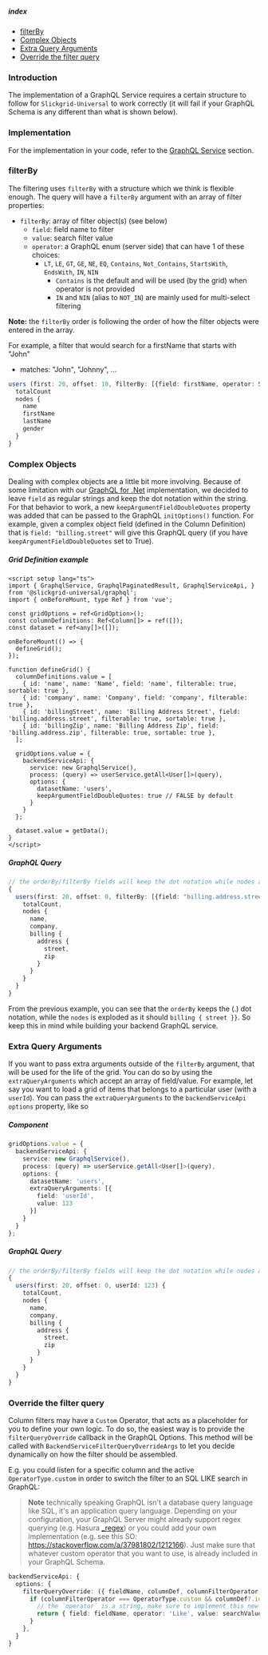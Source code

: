##### index
- [filterBy](#filterby)
- [Complex Objects](#complex-objects)
- [Extra Query Arguments](#extra-query-arguments)
- [Override the filter query](#override-the-filter-query)

### Introduction
The implementation of a GraphQL Service requires a certain structure to follow for `Slickgrid-Universal` to work correctly (it will fail if your GraphQL Schema is any different than what is shown below).

### Implementation
For the implementation in your code, refer to the [GraphQL Service](../GraphQL.md) section.

### filterBy
The filtering uses `filterBy` with a structure which we think is flexible enough. The query will have a `filterBy` argument with an array of filter properties:
- `filterBy`: array of filter object(s) (see below)
  - `field`: field name to filter
  - `value`: search filter value
  - `operator`: a GraphQL enum (server side) that can have 1 of these choices:
    - `LT`, `LE`, `GT`, `GE`, `NE`, `EQ`, `Contains`, `Not_Contains`, `StartsWith`, `EndsWith`, `IN`, `NIN`
      - `Contains` is the default and will be used (by the grid) when operator is not provided
      - `IN` and `NIN` (alias to `NOT_IN`) are mainly used for multi-select filtering

**Note:** the `filterBy` order is following the order of how the filter objects were entered in the array.

For example, a filter that would search for a firstName that starts with "John"
- matches: "John", "Johnny", ...
```typescript
users (first: 20, offset: 10, filterBy: [{field: firstName, operator: StartsWith, value: 'John'}]) {
  totalCount
  nodes {
    name
    firstName
    lastName
    gender
  }
}
```

### Complex Objects
Dealing with complex objects are a little bit more involving. Because of some limitation with our [GraphQL for .Net](https://github.com/graphql-dotnet/graphql-dotnet) implementation, we decided to leave `field` as regular strings and keep the dot notation within the string. For that behavior to work, a new `keepArgumentFieldDoubleQuotes` property was added that can be passed to the GraphQL `initOptions()` function. For example, given a complex object field (defined in the Column Definition) that is `field: "billing.street"` will give this GraphQL query (if you have `keepArgumentFieldDoubleQuotes` set to True).

##### Grid Definition example
```vue
<script setup lang="ts">
import { GraphqlService, GraphqlPaginatedResult, GraphqlServiceApi, } from '@slickgrid-universal/graphql';
import { onBeforeMount, type Ref } from 'vue';

const gridOptions = ref<GridOption>();
const columnDefinitions: Ref<Column[]> = ref([]);
const dataset = ref<any[]>([]);

onBeforeMount(() => {
  defineGrid();
});

function defineGrid() {
  columnDefinitions.value = [
    { id: 'name', name: 'Name', field: 'name', filterable: true, sortable: true },
    { id: 'company', name: 'Company', field: 'company', filterable: true },
    { id: 'billingStreet', name: 'Billing Address Street', field: 'billing.address.street', filterable: true, sortable: true },
    { id: 'billingZip', name: 'Billing Address Zip', field: 'billing.address.zip', filterable: true, sortable: true },
  ];

  gridOptions.value = {
    backendServiceApi: {
      service: new GraphqlService(),
      process: (query) => userService.getAll<User[]>(query),
      options: {
        datasetName: 'users',
        keepArgumentFieldDoubleQuotes: true // FALSE by default
      }
    }
  };

  dataset.value = getData();
}
</script>
```

##### GraphQL Query
```typescript
// the orderBy/filterBy fields will keep the dot notation while nodes are exploded
{
  users(first: 20, offset: 0, filterBy: [{field: "billing.address.street", operator: EQ, value: "123 Queens Street"}]) {
    totalCount,
    nodes {
      name,
      company,
      billing {
        address {
          street,
          zip
        }
      }
    }
  }
}
```

From the previous example, you can see that the `orderBy` keeps the (.) dot notation, while the `nodes` is exploded as it should `billing { street }}`. So keep this in mind while building your backend GraphQL service.

### Extra Query Arguments
If you want to pass extra arguments outside of the `filterBy` argument, that will be used for the life of the grid. You can do so by using the `extraQueryArguments` which accept an array of field/value. For example, let say you want to load a grid of items that belongs to a particular user (with a `userId`). You can pass the `extraQueryArguments` to the `backendServiceApi` `options` property, like so

##### Component
```typescript
gridOptions.value = {
  backendServiceApi: {
    service: new GraphqlService(),
    process: (query) => userService.getAll<User[]>(query),
    options: {
      datasetName: 'users',
      extraQueryArguments: [{
        field: 'userId',
        value: 123
      }]
    }
  }
};
```

##### GraphQL Query
```typescript
// the orderBy/filterBy fields will keep the dot notation while nodes are exploded
{
  users(first: 20, offset: 0, userId: 123) {
    totalCount,
    nodes {
      name,
      company,
      billing {
        address {
          street,
          zip
        }
      }
    }
  }
}
```

### Override the filter query

Column filters may have a `Custom` Operator, that acts as a placeholder for you to define your own logic. To do so, the easiest way is to provide the `filterQueryOverride` callback in the GraphQL Options. This method will be called with `BackendServiceFilterQueryOverrideArgs` to let you decide dynamically on how the filter should be assembled.

E.g. you could listen for a specific column and the active `OperatorType.custom` in order to switch the filter to an SQL LIKE search in GraphQL:

> **Note** technically speaking GraphQL isn't a database query language like SQL, it's an application query language. Depending on your configuration, your GraphQL Server might already support regex querying (e.g. Hasura [_regex](https://hasura.io/docs/latest/queries/postgres/filters/text-search-operators/#_regex)) or you could add your own implementation (e.g. see this SO: https://stackoverflow.com/a/37981802/1212166). Just make sure that whatever custom operator that you want to use, is already included in your GraphQL Schema.
```ts
backendServiceApi: {
  options: {
    filterQueryOverride: ({ fieldName, columnDef, columnFilterOperator, searchValues }) => {
      if (columnFilterOperator === OperatorType.custom && columnDef?.id === 'name') {
        // the `operator` is a string, make sure to implement this new operator in your GraphQL Schema
        return { field: fieldName, operator: 'Like', value: searchValues[0] };
      }
    },
  }
}
```
